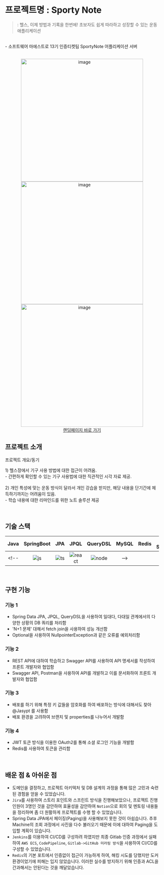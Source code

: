 # 프로젝트명 : Sporty Note

> : 헬스, 이제 방법과 기록을 한번에! 초보자도 쉽게 따라하고 성장할 수 있는 운동 애플리케이션

<br> - 소프트웨어 마에스트로 13기 인증티켓팀 SportyNote 어플리케이션 서버

<p align="center">
  <br>
  <img width="400" alt="image" src="https://user-images.githubusercontent.com/57786933/196044691-93ad7348-2029-4258-b10a-adb7efca5838.jpg">
  <br>
  <img width="400" alt="image" src="https://user-images.githubusercontent.com/57786933/196044702-7b0689b1-8dc0-4570-b94e-66cdde73aca0.jpg">
  <img width="400" alt="image" src="https://user-images.githubusercontent.com/57786933/196044698-0e1168ba-3e29-4648-86e0-e752d8628f77.jpg">
  <br>
   <a href= "https://sporty.imweb.me/">랜딩페이지 바로 가기</a>
</p>


## 프로젝트 소개

<p align="justify">
프로젝트 개요/동기
</p>
1) 헬스장에서 기구 사용 방법에 대한 접근이 어려움. <br>
- 간편하게 확인할 수 있는 기구 사용법에 대한 직관적인 시각 자료 제공. <br><br>
2) 개인 특성에 맞는 운동 방식이 달라서 개인 강습을 받지만, 해당 내용을 단기간에 체득하기까지는 어려움이 있음. <br>
- 학습 내용에 대한 리마인드를 위한 노트 솔루션 제공<br>
<p align="center">
</p>

<br>

## 기술 스택

| Java | SpringBoot |  JPA   |  JPQL   |  QueryDSL   |   MySQL   |   Redis  |  AWS S3/EC2/CDN/CodePipeline   |
| :--------: | :--------: | :------: | :-----: |:------: |:------:  |:------: |:------: |
<!--|   ![js]    |   ![ts]    | ![react] | ![node] |-->

<br>

## 구현 기능

### 기능 1
- Spring Data JPA, JPQL, QueryDSL을 사용하여 일대다, 다대일 관계에서의 다양한 상황의 DB 쿼리를 처리함
- 'N+1 문제' 대해서 fetch join을 사용하여 성능 개선함
- Optional을 사용하여 NullpointerException과 같은 오류를 예외처리함
### 기능 2
- REST API에 대하여 학습하고 Swagger API를 사용하여 API 명세서를 작성하여 프론트 개발자와 협업함
- Swagger API, Postman을 사용하여 API를 개발하고 이를 문서화하여 프론트 개발자와 협업함
### 기능 3
- 배포를 하기 위해 특정 키 값들을 암호화를 하여 배포하는 방식에 대해서도 찾아 @Jasypt 를 사용함
- 배포 환경을 고려하여 브랜치 및 properties를 나누어서 개발함

### 기능 4
- JWT 토큰 방식을 이용한 OAuth2를 통해 소셜 로그인 기능을 개발함
- Redis를 사용하여 토큰을 관리함
<br>

## 배운 점 & 아쉬운 점
- 도메인을 결정하고, 프로젝트 아키텍처 및 DB 설계의 과정을 통해 많은 고민과 숙련된 경험을 얻을 수 있었습니다.
- `Jira`를 사용하여 스토리 포인트와 스프린트 방식을 진행해보았으나, 프로젝트 진행 인원이 3명인 것을 감안하여 효율성을 감안하여 `Notion`으로 회의 및 멘토링 내용들을 정리하며 좀 더 원활하게 프로젝트를 수행 할 수 있었습니다.
- Spring Data JPA에서 페이징(Paging)을 사용해보지 못한 것이 아쉽습니다. 추후 Machine의 조회 과정에서 사진을 다수 불러오기 때문에 이에 대하여 Paging을 도입할 계획이 있습니다.
- `Jenkins`를 이용하여 CI/CD를 구성하려 하였지만 최종 Gitlab 인증 과정에서 실패하여 `AWS ECS`, `CodePipeline`, `Gitlab->GitHub 미러링 방식`을 사용하여 CI/CD를 구성할 수 있었습니다.
- `Redis`의 기본 포트에서 인증없이 접근이 가능하게 하여, 해킹 시도를 당했지만 도커 환경이었기에 피해는 입지 않았습니다. 이러한 실수를 방지하기 위해 인증과 ACL을 간과해서는 안된다는 것을 깨달았습니다.

<p align="justify">

</p>

<br>


<!-- Stack Icon Refernces -->
[js]: /images/stack/javascript.svg
[ts]: /images/stack/typescript.svg
[react]: /images/stack/react.svg
[node]: /images/stack/node.svg
